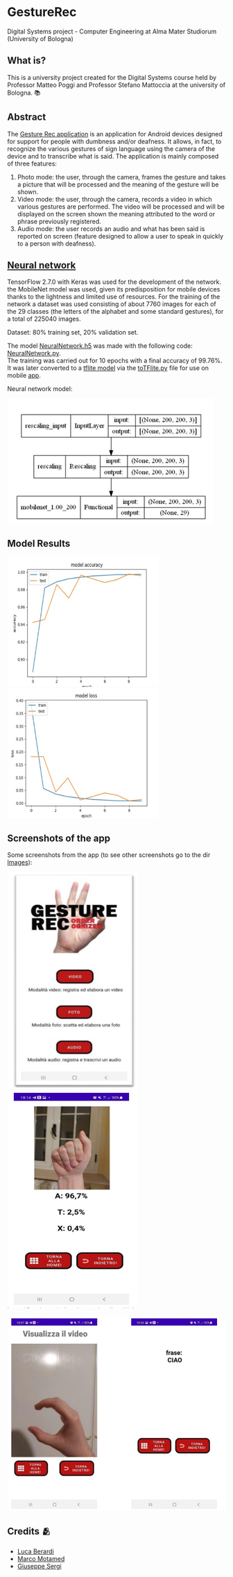 # GestureRec
Digital Systems project - Computer Engineering at Alma Mater Studiorum (University of Bologna)

## What is?
This is a university project created for the Digital Systems course held by Professor Matteo Poggi and Professor Stefano Mattoccia at the university of Bologna. :books:

## Abstract
The [Gesture Rec application](https://github.com/UniIdeas/GestureRec/tree/main/data/Android_app/Es_Sistemi_Digitali) is an application for Android devices designed for
support for people with dumbness and/or deafness. It allows, in fact, to
recognize the various gestures of sign language using the camera of the
device and to transcribe what is said.
The application is mainly composed of three features:
1. Photo mode: the user, through the camera, frames the gesture and takes a picture that will be processed and the meaning of the
gesture will be shown.
2. Video mode: the user, through the camera, records a video in which
various gestures are performed. The video will be processed and will be displayed on the screen
shown the meaning attributed to the word or phrase previously
registered.
3. Audio mode: the user records an audio and what has been said is reported on
screen (feature designed to allow a user to speak in
quickly to a person with deafness).

## [Neural network](https://github.com/UniIdeas/GestureRec/tree/main/data/NeuralNetwork)
TensorFlow 2.7.0 with Keras was used for the development of the network.
the MobileNet model was used, given its predisposition for mobile devices thanks to the lightness and limited use of resources.
For the training of the network a dataset was used consisting of about 7760 images for each of the 29 classes (the letters of the alphabet and some standard gestures), for a total of 225040 images.

Dataset: 80% training set, 20% validation set.


The model [NeuralNetwork.h5](https://github.com/UniIdeas/GestureRec/blob/main/data/NeuralNetwork/NeuralNetwork.h5) was made with the following code: [NeuralNetwork.py](https://github.com/UniIdeas/GestureRec/blob/main/data/NeuralNetwork/NeuralNetwork.py).<br>
The training was carried out for 10 epochs with a final accuracy of 99.76%.
It was later converted to a [tflite model](https://github.com/UniIdeas/GestureRec/blob/main/data/NeuralNetwork/model.tflite) via the [toTFlite.py](https://github.com/UniIdeas/GestureRec/blob/main/data/NeuralNetwork/toTFlite.py) file for use on mobile [app](https://github.com/UniIdeas/GestureRec/tree/main/data/Android_app/Es_Sistemi_Digitali).


Neural network model:
<p align="left">
  <img src="Images/neural.jpg">
</p>

## Model Results
<p align="left">
  <img src="modelTrainingImages/model1.jpg" style="width:350px;height:300px"> &nbsp &nbsp&nbsp &nbsp &nbsp&nbsp &nbsp &nbsp&nbsp
  <img src="modelTrainingImages/model2.jpg" style="width:350px;height:300px">
</p>

## Screenshots of the app
Some screenshots from the app (to see other screenshots go to the dir [Images](https://github.com/UniIdeas/GestureRec/tree/main/Images)):
<p align="left">
  <img src="Images/SchermataHome.jpg" style="width:300px;height:500px"> &nbsp &nbsp&nbsp &nbsp &nbsp&nbsp &nbsp &nbsp&nbsp
  <img src="Images/photo2.jpg" style="width:300px;height:500px">
</p>


<p align="left">
  <img src="Images/video2.jpg" >
</p>


## Credits 🫂
- [Luca Berardi](https://github.com/LucaBerardi6)
- [Marco Motamed](https://github.com/MotaMarco)
- [Giuseppe Sergi](https://github.com/GiuseppeSergi3) 


